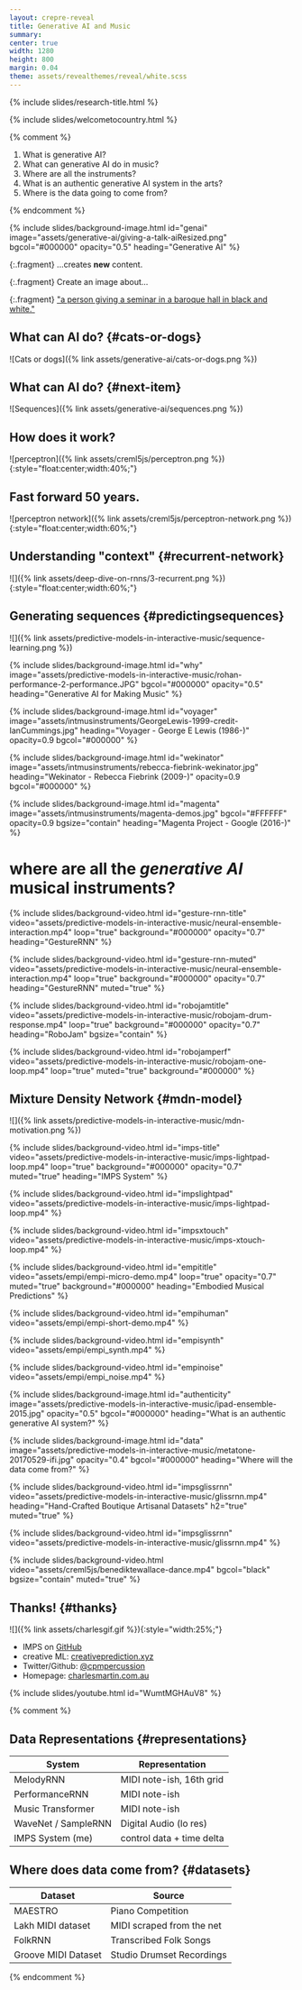 ```yaml
---
layout: crepre-reveal
title: Generative AI and Music 
summary: 
center: true
width: 1280
height: 800
margin: 0.04
theme: assets/revealthemes/reveal/white.scss
---
```


<!-- crepre-dark.scss -->

{% include slides/research-title.html %}

{% include slides/welcometocountry.html %}

{% comment %}

1. What is generative AI?
2. What can generative AI do in music?
3. Where are all the instruments?
4. What is an authentic generative AI system in the arts?
5. Where is the data going to come from?

{% endcomment %}


{% include slides/background-image.html
id="genai"
image="assets/generative-ai/giving-a-talk-aiResized.png"
bgcol="#000000"
opacity="0.5" 
heading="Generative AI"
%}

{:.fragment}
...creates **new** content.

{:.fragment} 
Create an image about... 

{:.fragment}
["a person giving a seminar in a baroque hall in black and white."](https://hotpot.ai/s/art-maker/328/48E8nE1dvqugmNdEVjUrz0uwZmyE)


## What can AI do? {#cats-or-dogs}

![Cats or dogs]({% link assets/generative-ai/cats-or-dogs.png %})

## What can AI do? {#next-item}

![Sequences]({% link assets/generative-ai/sequences.png %})

## How does it work?

![perceptron]({% link assets/creml5js/perceptron.png %}){:style="float:center;width:40%;"}

## Fast forward 50 years.

![perceptron network]({% link assets/creml5js/perceptron-network.png %}){:style="float:center;width:60%;"}

## Understanding "context" {#recurrent-network} 

![]({% link assets/deep-dive-on-rnns/3-recurrent.png %}){:style="float:center;width:60%;"}

## Generating sequences {#predictingsequences}

![]({% link assets/predictive-models-in-interactive-music/sequence-learning.png %})

{% include slides/background-image.html
id="why"
image="assets/predictive-models-in-interactive-music/rohan-performance-2-performance.JPG"
bgcol="#000000"
opacity="0.5" 
heading="Generative AI for Making Music"
%}

{% include slides/background-image.html
id="voyager"
image="assets/intmusinstruments/GeorgeLewis-1999-credit-IanCummings.jpg"
heading="Voyager - George E Lewis (1986-)"
opacity=0.9
bgcol="#000000"
%}

{% include slides/background-image.html
id="wekinator"
image="assets/intmusinstruments/rebecca-fiebrink-wekinator.jpg"
heading="Wekinator - Rebecca Fiebrink (2009-)"
opacity=0.9
bgcol="#000000"
%}

{% include slides/background-image.html
id="magenta"
image="assets/intmusinstruments/magenta-demos.jpg"
bgcol="#FFFFFF"
opacity=0.9
bgsize="contain"
heading="Magenta Project - Google (2016-)"
%}

# where are all the *generative AI* musical instruments?

<!-- Gesture RNN -->
{% include slides/background-video.html 
id="gesture-rnn-title" 
video="assets/predictive-models-in-interactive-music/neural-ensemble-interaction.mp4" 
loop="true"
background="#000000"
opacity="0.7"
heading="GestureRNN"
%}

{% include slides/background-video.html 
id="gesture-rnn-muted" 
video="assets/predictive-models-in-interactive-music/neural-ensemble-interaction.mp4" 
loop="true"
background="#000000"
opacity="0.7"
heading="GestureRNN"
muted="true"
%}

<!-- RoboJam -->
{% include slides/background-video.html 
id="robojamtitle" 
video="assets/predictive-models-in-interactive-music/robojam-drum-response.mp4" 
loop="true"
background="#000000"
opacity="0.7"
heading="RoboJam"
bgsize="contain"
%}

{% include slides/background-video.html 
id="robojamperf" 
video="assets/predictive-models-in-interactive-music/robojam-one-loop.mp4" 
loop="true"
muted="true"
background="#000000"
%}

## Mixture Density Network {#mdn-model}

![]({% link assets/predictive-models-in-interactive-music/mdn-motivation.png %})

{% include slides/background-video.html 
id="imps-title" 
video="assets/predictive-models-in-interactive-music/imps-lightpad-loop.mp4" 
loop="true"
background="#000000"
opacity="0.7"
muted="true"
heading="IMPS System"
%}

<!-- IMPS -->
{% include slides/background-video.html
id="impslightpad"
video="assets/predictive-models-in-interactive-music/imps-lightpad-loop.mp4"
%}


{% include slides/background-video.html
id="impsxtouch"
video="assets/predictive-models-in-interactive-music/imps-xtouch-loop.mp4"
%}



<!-- EMPI -->
{% include slides/background-video.html
id="empititle"
video="assets/empi/empi-micro-demo.mp4"
loop="true"
opacity="0.7"
muted="true"
background="#000000"
heading="Embodied Musical Predictions"
%}

{% include slides/background-video.html
id="empihuman"
video="assets/empi/empi-short-demo.mp4"
%}

{% include slides/background-video.html
id="empisynth"
video="assets/empi/empi_synth.mp4"
%}

{% include slides/background-video.html
id="empinoise"
video="assets/empi/empi_noise.mp4"
%}


<!-- What is an authentic generative AI system in the arts? -->
{% include slides/background-image.html
id="authenticity"
image="assets/predictive-models-in-interactive-music/ipad-ensemble-2015.jpg"
opacity="0.5"
bgcol="#000000"
heading="What is an authentic generative AI system?"
%}

<!-- what's next -->
{% include slides/background-image.html
id="data"
image="assets/predictive-models-in-interactive-music/metatone-20170529-ifi.jpg"
opacity="0.4"
bgcol="#000000"
heading="Where will the data come from?"
%}

<!-- Gliss Dataset -->
{% include slides/background-video.html
id="impsglissrnn"
video="assets/predictive-models-in-interactive-music/glissrnn.mp4"
heading="Hand-Crafted Boutique Artisanal Datasets"
h2="true"
muted="true"
%}

{% include slides/background-video.html
id="impsglissrnn"
video="assets/predictive-models-in-interactive-music/glissrnn.mp4"
%}

{% include slides/background-video.html video="assets/creml5js/benediktewallace-dance.mp4" 
bgcol="black" 
bgsize="contain" 
muted="true"
%}


## Thanks! {#thanks}

![]({% link assets/charlesgif.gif %}){:style="width:25%;"} 

- IMPS on [GitHub](https://github.com/cpmpercussion/imps)
- creative ML: [creativeprediction.xyz](https://creativeprediction.xyz/)
- Twitter/Github: [@cpmpercussion](https://www.twitter.com/cpmpercussion)
- Homepage: [charlesmartin.com.au](https://charlesmartin.com.au)

<!-- Neurofeedback 2020 video  -->
{% include slides/youtube.html id="WumtMGHAuV8" %}
<!-- https://youtu.be/WumtMGHAuV8 -->


{% comment %}
<!-- Unused and spare -->
## Data Representations {#representations}

| **System**              | **Representation**        |
|-------------------------|---------------------------|
| MelodyRNN               | MIDI note-ish, 16th grid  |
| PerformanceRNN          | MIDI note-ish             |
| Music Transformer       | MIDI note-ish             |
| WaveNet / SampleRNN     | Digital Audio (lo res)    |
| IMPS System (me)        | control data + time delta |


## Where does data come from? {#datasets}

| **Dataset**             | **Source**                |
|-------------------------|---------------------------|
| MAESTRO                 | Piano Competition         |
| Lakh MIDI dataset       | MIDI scraped from the net |
| FolkRNN                 | Transcribed Folk Songs    |
| Groove MIDI Dataset     | Studio Drumset Recordings |


{% endcomment %}

